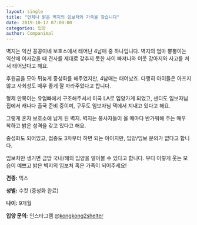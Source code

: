 ```yaml
---
layout: single
title: "언제나 밝은 벽지의 임보처와 가족을 찾습니다"
date: 2019-10-17 07:00:00
categories: 입양
author: Companimal
---
```


벽지는 익산 꽁꽁이네 보호소에서 태어난 4남매 중 하나입니다. 벽지의 엄마 뿡뿡이는 익산에 이사갔을 때 견사를 제대로 갖추지 못한 사이 빠져나와 이웃 강아지와 사고를 쳐서 태어났다고 해요.

후원금을 모아 뒤늦게 중성화를 해주었지만, 4남매는 태어났죠. 다행히 아이들은 아프지 않고 사회성도 매우 좋게 잘 자라주었다고 합니다.

형제 만복이는 유엄빠에서 구조해주셔서 미국 LA로 입양가게 되었고, 샌디도 임보자님 집에서 캐나다 출국 준비 중이며, 구두도 임보자님 댁에서 지내고 있다고 해요.

그렇게 혼자 보호소에 남게 된 벽지. 벽지는 봉사자들이 올 때마다 반가워해 주는 매우 착하고 밝은 성격을 갖고 있다고 해요.

중성화도 되어있고, 접종도 3차부터 하면 되는 아이지만, 입양/임보 문의가 없다고 합니다.

임보처만 생기면 금방 국내/해외 입양을 알아볼 수 있다고 합니다. 부디 이렇게 웃는 모습이 예쁘고 밝은 벽지의 임보처 혹은 가족이 되어주세요!

**견종:** 믹스

**성별:** 수컷 (중성화 완료)

**나이:** 9개월

**입양 문의:** 인스타그램 @[kongkong2shelter](https://www.instagram.com/kongkong2shelter/)
